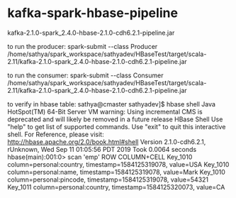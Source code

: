 # kafka-spark-hbase-pipeline

kafka-2.1.0-spark_2.4.0-hbase-2.1.0-cdh6.2.1-pipeline.jar

to run the producer:
spark-submit --class Producer /home/sathya/spark_workspace/sathyadev/HBaseTest/target/scala-2.11/kafka-2.1.0-spark_2.4.0-hbase-2.1.0-cdh6.2.1-pipeline.jar

to run the consumer:
spark-submit --class Consumer /home/sathya/spark_workspace/sathyadev/HBaseTest/target/scala-2.11/kafka-2.1.0-spark_2.4.0-hbase-2.1.0-cdh6.2.1-pipeline.jar

to verify in hbase table:
sathya@cmaster sathyadev]$ hbase shell
Java HotSpot(TM) 64-Bit Server VM warning: Using incremental CMS is deprecated and will likely be removed in a future release
HBase Shell
Use "help" to get list of supported commands.
Use "exit" to quit this interactive shell.
For Reference, please visit: http://hbase.apache.org/2.0/book.html#shell
Version 2.1.0-cdh6.2.1, rUnknown, Wed Sep 11 01:05:56 PDT 2019
Took 0.0064 seconds
hbase(main):001:0> scan 'emp'
ROW                                              COLUMN+CELL
 Key_1010                                        column=personal:country, timestamp=1584125319078, value=USA
 Key_1010                                        column=personal:name, timestamp=1584125319078, value=Mark
 Key_1010                                        column=personal:pincode, timestamp=1584125319078, value=54321
 Key_1011                                        column=personal:country, timestamp=1584125320073, value=CA
